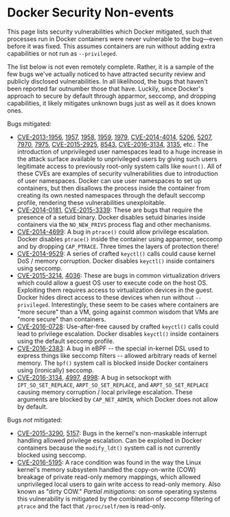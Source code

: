 <!--[metadata]>
+++
title = "Docker Security Non-events"
description = "Review of security vulnerabilities Docker mitigated"
keywords = ["Docker, Docker documentation,  security, security non-events"]
[menu.main]
parent = "smn_secure_docker"
+++
<![end-metadata]-->

# Docker Security Non-events

This page lists security vulnerabilities which Docker mitigated, such that
processes run in Docker containers were never vulnerable to the bug—even before
it was fixed. This assumes containers are run without adding extra capabilities
or not run as `--privileged`.

The list below is not even remotely complete. Rather, it is a sample of the few
bugs we've actually noticed to have attracted security review and publicly
disclosed vulnerabilities. In all likelihood, the bugs that haven't been
reported far outnumber those that have. Luckily, since Docker's approach to
secure by default through apparmor, seccomp, and dropping capabilities, it
likely mitigates unknown bugs just as well as it does known ones.

Bugs mitigated:

* [CVE-2013-1956](https://cve.mitre.org/cgi-bin/cvename.cgi?name=CVE-2013-1956),
[1957](https://cve.mitre.org/cgi-bin/cvename.cgi?name=CVE-2013-1957),
[1958](https://cve.mitre.org/cgi-bin/cvename.cgi?name=CVE-2013-1958),
[1959](https://cve.mitre.org/cgi-bin/cvename.cgi?name=CVE-2013-1959),
[1979](https://cve.mitre.org/cgi-bin/cvename.cgi?name=CVE-2013-1979),
[CVE-2014-4014](https://cve.mitre.org/cgi-bin/cvename.cgi?name=CVE-2014-4014),
[5206](https://cve.mitre.org/cgi-bin/cvename.cgi?name=CVE-2014-5206),
[5207](https://cve.mitre.org/cgi-bin/cvename.cgi?name=CVE-2014-5207),
[7970](https://cve.mitre.org/cgi-bin/cvename.cgi?name=CVE-2014-7970),
[7975](https://cve.mitre.org/cgi-bin/cvename.cgi?name=CVE-2014-7975),
[CVE-2015-2925](https://cve.mitre.org/cgi-bin/cvename.cgi?name=CVE-2015-2925),
[8543](https://cve.mitre.org/cgi-bin/cvename.cgi?name=CVE-2015-8543),
[CVE-2016-3134](https://cve.mitre.org/cgi-bin/cvename.cgi?name=CVE-2016-3134),
[3135](https://cve.mitre.org/cgi-bin/cvename.cgi?name=CVE-2016-3135), etc.:
The introduction of unprivileged user namespaces lead to a huge increase in the
attack surface available to unprivileged users by giving such users legitimate
access to previously root-only system calls like `mount()`. All of these CVEs
are examples of security vulnerabilities due to introduction of user namespaces.
Docker can use user namespaces to set up containers, but then disallows the
process inside the container from creating its own nested namespaces through the
default seccomp profile, rendering these vulnerabilities unexploitable.
* [CVE-2014-0181](https://cve.mitre.org/cgi-bin/cvename.cgi?name=CVE-2014-0181),
[CVE-2015-3339](https://cve.mitre.org/cgi-bin/cvename.cgi?name=CVE-2015-3339):
These are bugs that require the presence of a setuid binary. Docker disables
setuid binaries inside containers via the `NO_NEW_PRIVS` process flag and
other mechanisms.
* [CVE-2014-4699](https://cve.mitre.org/cgi-bin/cvename.cgi?name=CVE-2014-4699):
A bug in `ptrace()` could allow privilege escalation. Docker disables `ptrace()`
inside the container using apparmor, seccomp and by dropping `CAP_PTRACE`.
Three times the layers of protection there!
* [CVE-2014-9529](https://cve.mitre.org/cgi-bin/cvename.cgi?name=CVE-2014-9529):
A series of crafted `keyctl()` calls could cause kernel DoS / memory corruption.
Docker disables `keyctl()` inside containers using seccomp.
* [CVE-2015-3214](https://cve.mitre.org/cgi-bin/cvename.cgi?name=CVE-2015-3214),
[4036](https://cve.mitre.org/cgi-bin/cvename.cgi?name=CVE-2015-4036): These are
bugs in common virtualization drivers which could allow a guest OS user to
execute code on the host OS. Exploiting them requires access to virtualization
devices in the guest. Docker hides direct access to these devices when run
without `--privileged`. Interestingly, these seem to be cases where containers
are "more secure" than a VM, going against common wisdom that VMs are
"more secure" than containers.
* [CVE-2016-0728](https://cve.mitre.org/cgi-bin/cvename.cgi?name=CVE-2016-0728):
Use-after-free caused by crafted `keyctl()` calls could lead to privilege
escalation. Docker disables `keyctl()` inside containers using the default
seccomp profile.
* [CVE-2016-2383](https://cve.mitre.org/cgi-bin/cvename.cgi?name=CVE-2016-2383):
A bug in eBPF -- the special in-kernel DSL used to express things like seccomp
filters -- allowed arbitrary reads of kernel memory. The `bpf()` system call
is blocked inside Docker containers using (ironically) seccomp.
* [CVE-2016-3134](https://cve.mitre.org/cgi-bin/cvename.cgi?name=CVE-2016-3134),
[4997](https://cve.mitre.org/cgi-bin/cvename.cgi?name=CVE-2016-4997),
[4998](https://cve.mitre.org/cgi-bin/cvename.cgi?name=CVE-2016-4998):
A bug in setsockopt with `IPT_SO_SET_REPLACE`, `ARPT_SO_SET_REPLACE`,  and
`ARPT_SO_SET_REPLACE` causing memory corruption / local privilege escalation.
These arguments are blocked by `CAP_NET_ADMIN`, which Docker does not allow by
default.


Bugs *not* mitigated:

* [CVE-2015-3290](https://cve.mitre.org/cgi-bin/cvename.cgi?name=CVE-2015-3290),
[5157](https://cve.mitre.org/cgi-bin/cvename.cgi?name=CVE-2015-5157): Bugs in
the kernel's non-maskable interrupt handling allowed privilege escalation.
Can be exploited in Docker containers because the `modify_ldt()` system call is
not currently blocked using seccomp.
* [CVE-2016-5195](https://cve.mitre.org/cgi-bin/cvename.cgi?name=CVE-2016-5195):
A race condition was found in the way the Linux kernel's memory subsystem
handled the copy-on-write (COW) breakage of private read-only memory mappings,
which allowed unprivileged local users to gain write access to read-only memory.
Also known as "dirty COW."
*Partial mitigations:* on some operating systems this vulnerability is mitigated
by the combination of seccomp filtering of `ptrace` and the fact that `/proc/self/mem` is read-only.
